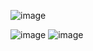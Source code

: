 ![image](https://github.com/2100031047/2100031047_/assets/109621968/27323294-fd85-4156-919e-84ef07827431)

![image](https://github.com/2100031047/2100031047_/assets/109621968/4cc48d6f-0f32-44df-adaf-397e32685506)
![image](https://github.com/2100031047/2100031047_/assets/109621968/e14f3348-0325-4e7e-b804-69bab2273785)
